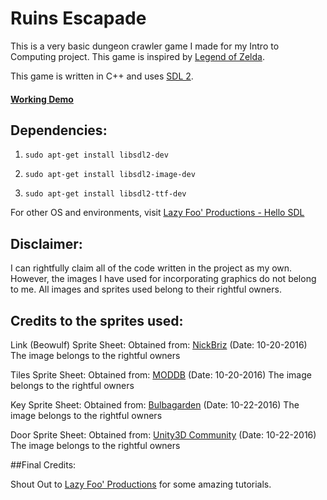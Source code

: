 # Ruins Escapade

This is a very basic dungeon crawler game I made for my Intro to Computing project.
This game is inspired by [Legend of Zelda](http://www.zelda.com).

This game is written in C++ and uses [SDL 2](http://www.libsdl.org).

#### [Working Demo](https://youtu.be/56loejYyuwU)

## Dependencies:

1. `sudo apt-get install libsdl2-dev`

2. `sudo apt-get install libsdl2-image-dev`

3. `sudo apt-get install libsdl2-ttf-dev`

For other OS and environments, visit [Lazy Foo' Productions - Hello SDL](http://lazyfoo.net/tutorials/SDL/01_hello_SDL/index.php)

## Disclaimer:

I can rightfully claim all of the code written in the project as my own.
However, the images I have used for incorporating graphics do not belong to me.
All images and sprites used belong to their rightful owners.

## Credits to the sprites used:

Link (Beowulf) Sprite Sheet:
	Obtained from: [NickBriz](http://www.nickbriz.com/gameon/2b.html) (Date: 10-20-2016)
	The image belongs to the rightful owners

Tiles Sprite Sheet:
	Obtained from: [MODDB](http://www.moddb.com/games/chesslike-adventures-in-chess/images/tile-themes-sprite-sheet) (Date: 10-20-2016)
	The image belongs to the rightful owners

Key Sprite Sheet:
	Obtained from: [Bulbagarden](http://archives.bulbagarden.net/w/index.php?title=Special%3ASearch&search=key+sprite&go=Go) (Date: 10-22-2016)
	The image belongs to the rightful owners

Door Sprite Sheet:
	Obtained from: [Unity3D Community](http://forum.unity3d.com/threads/wip-2d-modular-medieval-asset-package.257397/) (Date: 10-22-2016)
	The image belongs to the rightful owners

##Final Credits:

Shout Out to [Lazy Foo' Productions](http://www.lazyfoo.net) for some amazing tutorials.
